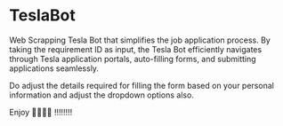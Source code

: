 # TeslaBot
Web Scrapping Tesla Bot that simplifies the job application process. By taking the requirement ID as input, the Tesla Bot efficiently navigates through Tesla application portals, auto-filling forms, and submitting applications seamlessly.

Do adjust the details required for filling the form based on your personal information and adjust the dropdown options also.

Enjoy 🎉🎉🎉🎉 !!!!!!!!
